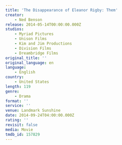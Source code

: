 ```yaml
---
title: 'The Disappearance of Eleanor Rigby: Them'
creator:
    - Ned Benson
release: 2014-05-14T00:00:00.000Z
studios:
    - Myriad Pictures
    - Unison Films
    - Kim and Jim Productions
    - Division Films
    - Dreambridge Films
original_title: ''
original_language: en
language:
    - English
country:
    - United States
length: 119
genre:
    - Drama
format: ''
service: ''
venue: Landmark Sunshine
date: 2014-09-24T04:00:00.000Z
rating: ''
revisit: false
media: Movie
tmdb_id: 157829
---
```



